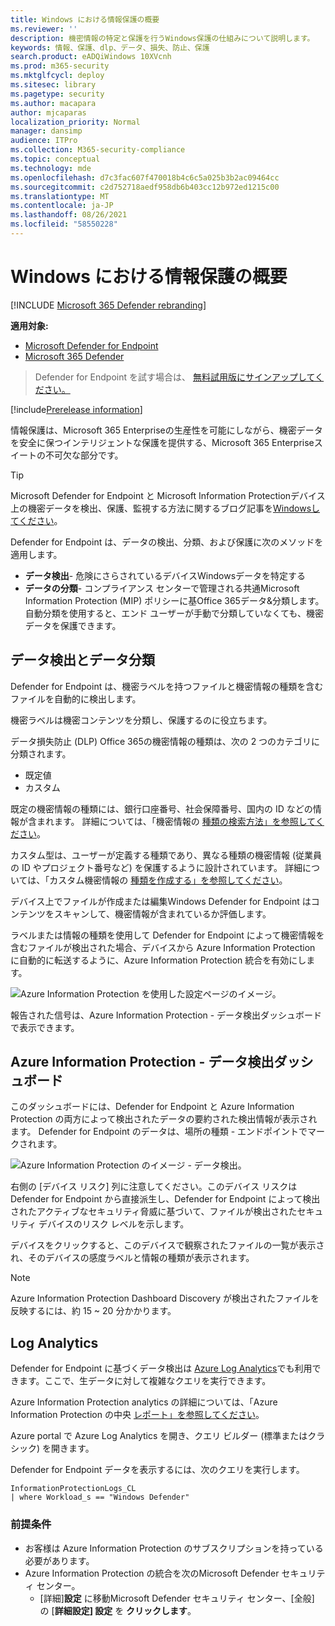 ```yaml
---
title: Windows における情報保護の概要
ms.reviewer: ''
description: 機密情報の特定と保護を行うWindows保護の仕組みについて説明します。
keywords: 情報、保護、dlp、データ、損失、防止、保護
search.product: eADQiWindows 10XVcnh
ms.prod: m365-security
ms.mktglfcycl: deploy
ms.sitesec: library
ms.pagetype: security
ms.author: macapara
author: mjcaparas
localization_priority: Normal
manager: dansimp
audience: ITPro
ms.collection: M365-security-compliance
ms.topic: conceptual
ms.technology: mde
ms.openlocfilehash: d7c3fac607f470018b4c6c5a025b3b2ac09464cc
ms.sourcegitcommit: c2d752718aedf958db6b403cc12b972ed1215c00
ms.translationtype: MT
ms.contentlocale: ja-JP
ms.lasthandoff: 08/26/2021
ms.locfileid: "58550228"
---
```

# <a name="information-protection-in-windows-overview"></a>Windows における情報保護の概要

[!INCLUDE [Microsoft 365 Defender rebranding](../../includes/microsoft-defender.md)]

**適用対象:**

- [Microsoft Defender for Endpoint](https://go.microsoft.com/fwlink/p/?linkid=2154037)
- [Microsoft 365 Defender](https://go.microsoft.com/fwlink/?linkid=2118804)

> Defender for Endpoint を試す場合は、 [無料試用版にサインアップしてください。](https://signup.microsoft.com/create-account/signup?products=7f379fee-c4f9-4278-b0a1-e4c8c2fcdf7e&ru=https://aka.ms/MDEp2OpenTrial?ocid=docs-wdatp-exposedapis-abovefoldlink)


[!include[Prerelease information](../../includes/prerelease.md)]

情報保護は、Microsoft 365 Enterpriseの生産性を可能にしながら、機密データを安全に保つインテリジェントな保護を提供する、Microsoft 365 Enterpriseスイートの不可欠な部分です。

>[!TIP]
> Microsoft Defender for Endpoint と Microsoft Information Protectionデバイス上の機密データを検出、保護、監視する方法に関するブログ記事を[Windowsしてください](https://cloudblogs.microsoft.com/microsoftsecure/2019/01/17/windows-defender-atp-integrates-with-microsoft-information-protection-to-discover-protect-and-monitor-sensitive-data-on-windows-devices/)。

Defender for Endpoint は、データの検出、分類、および保護に次のメソッドを適用します。

- **データ検出**- 危険にさらされているデバイスWindowsデータを特定する
- **データの分類**- コンプライアンス センターで管理される共通Microsoft Information Protection (MIP) ポリシーに基Office 365データ&分類します。 自動分類を使用すると、エンド ユーザーが手動で分類していなくても、機密データを保護できます。

## <a name="data-discovery-and-data-classification"></a>データ検出とデータ分類

Defender for Endpoint は、機密ラベルを持つファイルと機密情報の種類を含むファイルを自動的に検出します。

機密ラベルは機密コンテンツを分類し、保護するのに役立ちます。

データ損失防止 (DLP) Office 365の機密情報の種類は、次の 2 つのカテゴリに分類されます。

- 既定値
- カスタム

既定の機密情報の種類には、銀行口座番号、社会保障番号、国内の ID などの情報が含まれます。 詳細については、「機密情報の [種類の検索方法」を参照してください](/office365/securitycompliance/what-the-sensitive-information-types-look-for)。

カスタム型は、ユーザーが定義する種類であり、異なる種類の機密情報 (従業員の ID やプロジェクト番号など) を保護するように設計されています。 詳細については、「カスタム機密情報の [種類を作成する」を参照してください](/office365/securitycompliance/create-a-custom-sensitive-information-type)。

デバイス上でファイルが作成または編集Windows Defender for Endpoint はコンテンツをスキャンして、機密情報が含まれているか評価します。

ラベルまたは情報の種類を使用して Defender for Endpoint によって機密情報を含むファイルが検出された場合、デバイスから Azure Information Protection に自動的に転送するように、Azure Information Protection 統合を有効にします。

![Azure Information Protection を使用した設定ページのイメージ。](images/atp-settings-aip.png)

報告された信号は、Azure Information Protection - データ検出ダッシュボードで表示できます。

## <a name="azure-information-protection---data-discovery-dashboard"></a>Azure Information Protection - データ検出ダッシュボード

このダッシュボードには、Defender for Endpoint と Azure Information Protection の両方によって検出されたデータの要約された検出情報が表示されます。 Defender for Endpoint のデータは、場所の種類 - エンドポイントでマークされます。

![Azure Information Protection のイメージ - データ検出。](images/azure-data-discovery.png)

右側の [デバイス リスク] 列に注意してください。このデバイス リスクは Defender for Endpoint から直接派生し、Defender for Endpoint によって検出されたアクティブなセキュリティ脅威に基づいて、ファイルが検出されたセキュリティ デバイスのリスク レベルを示します。

デバイスをクリックすると、このデバイスで観察されたファイルの一覧が表示され、そのデバイスの感度ラベルと情報の種類が表示されます。

> [!NOTE]
> Azure Information Protection Dashboard Discovery が検出されたファイルを反映するには、約 15 ~ 20 分かかります。

## <a name="log-analytics"></a>Log Analytics

Defender for Endpoint に基づくデータ検出は [Azure Log Analytics](/azure/log-analytics/log-analytics-overview)でも利用できます。ここで、生データに対して複雑なクエリを実行できます。

Azure Information Protection analytics の詳細については、「Azure Information Protection の中央 [レポート」を参照してください](/azure/information-protection/reports-aip)。

Azure portal で Azure Log Analytics を開き、クエリ ビルダー (標準またはクラシック) を開きます。

Defender for Endpoint データを表示するには、次のクエリを実行します。

```text
InformationProtectionLogs_CL
| where Workload_s == "Windows Defender"
```

### <a name="prerequisites"></a>前提条件

- お客様は Azure Information Protection のサブスクリプションを持っている必要があります。
- Azure Information Protection の統合を次のMicrosoft Defender セキュリティ センター。
  - [詳細]**設定** に移動Microsoft Defender セキュリティ センター、[全般] の [**詳細設定] 設定** を **クリックします**。

